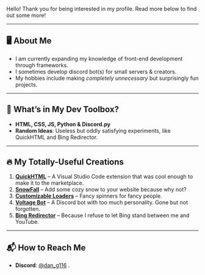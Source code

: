 Hello! Thank you for being interested in my profile. Read more below to find out some more!

---

## 🖥️ About Me  
- I am currently expanding my knowledge of front-end development through frameworks.
- I sometimes develop discord bot(s) for small servers & creators. 
-  My hobbies include making *completely unnecessary* but surprisingly fun projects.  

---

## 🔧 What’s in My Dev Toolbox?  

- **HTML, CSS, JS, Python & Discord.py**
-  **Random Ideas**: Useless but oddly satisfying experiments, like QuickHTML and Bing Redirector.  

---

## 🔥 My Totally-Useful Creations  

1. [**QuickHTML**](https://github.com/DanG115/QuickHTML) – A Visual Studio Code extension that was cool enough to make it to the marketplace.   
2. [**SnowFall**](https://github.com/DanG115/snow-fall) – Add some cozy snow to your website because why not? 
3. [**Customizable Loaders**](https://github.com/DanG115/websiteloader-v2) – Fancy spinners for fancy people.  
4. [**Voltage Bot**](https://github.com/DanG115/Voltage-Bot-23) – A Discord bot with too much personality. Gone but not forgotten.  
5. [**Bing Redirector**](https://github.com/DanG115/Bing-Redirector) – Because I refuse to let Bing stand between me and YouTube.  

---

## 📬 How to Reach Me  

-  **Discord**: [@dan_g116](https://discord.com/users/691203956457734145) .  
